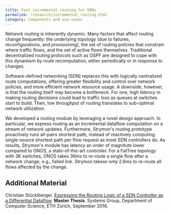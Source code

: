 ```yaml
---
title: Fast incremental routing for SDNs
permalink: /research/incremental_routing.html
category: Components and use-cases
---
```


Network routing is inherently dynamic.  Many factors that affect routing change frequently: the underlying topology (due to failures, reconfigurations, and provisioning), the set of routing policies that constrain where traffic flows, and the set of active flows themselves.
Traditional decentralized routing protocols such as OSPF are designed to cope with this dynamism by route recomputation, either periodically
or in response to changes.

Software-defined networking (SDN) replaces this with logically centralized route computations, offering greater flexibility and control over network policies, and more efficient network resource usage. A downside, however, is that the routing itself may become a bottleneck. For one, high *latency* in making routing decisions could lead to traffic loss as queues at switches start to build. Then, low *throughput* of routing translates to sub-optimal network utilization. 

We developed a routing module by leveraging a novel design approach. In particular, we express routing as an incremental dataflow computation on a stream of network updates. Furthermore, Strymon's routing prototype proactively runs all-pairs shortest path, instead of reactively computing single-source shortest path per flow request as most SDN controllers do. As results, Strymon's module has latency an order of magnitute lower compared to ONOS, a state-of-the-art controller. For a FatTree topology with 3K switches, ONOS takes 36ms to re-route a single flow after a network change, e.g., failed link. Strymon takesn only 2.6ms to re-route all flows affected by the change.

## Additional Material

Christian Stücklberger. [Expressing the Routing Logic of a SDN Controller as a Differential Dataflow](pdf/sdn_thesis.pdf). **Master Thesis**. Systems Group, Department of Computer Science, ETH Zürich, September 2016.
